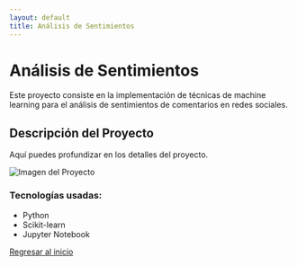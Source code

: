 ```yaml
---
layout: default
title: Análisis de Sentimientos
---
```


# Análisis de Sentimientos

Este proyecto consiste en la implementación de técnicas de machine learning para el análisis de sentimientos de comentarios en redes sociales.

## Descripción del Proyecto

Aquí puedes profundizar en los detalles del proyecto.

![Imagen del Proyecto](../assets/proyecto1.png)

### Tecnologías usadas:
- Python
- Scikit-learn
- Jupyter Notebook

[Regresar al inicio](../index.md)
